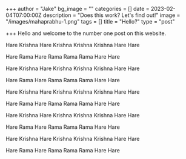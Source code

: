+++
author = "Jake"
bg_image = ""
categories = []
date = 2023-02-04T07:00:00Z
description = "Does this work? Let's find out!"
image = "/images/mahaprabhu-1.png"
tags = []
title = "Hello?"
type = "post"

+++
Hello and welcome to the number one post on this website.

Hare Krishna Hare Krishna Krishna Krishna Hare Hare

Hare Rama Hare Rama Rama Rama Hare Hare

Hare Krishna Hare Krishna Krishna Krishna Hare Hare

Hare Rama Hare Rama Rama Rama Hare Hare

Hare Krishna Hare Krishna Krishna Krishna Hare Hare

Hare Rama Hare Rama Rama Rama Hare Hare

Hare Krishna Hare Krishna Krishna Krishna Hare Hare

Hare Rama Hare Rama Rama Rama Hare Hare

Hare Krishna Hare Krishna Krishna Krishna Hare Hare

Hare Rama Hare Rama Rama Rama Hare Hare
